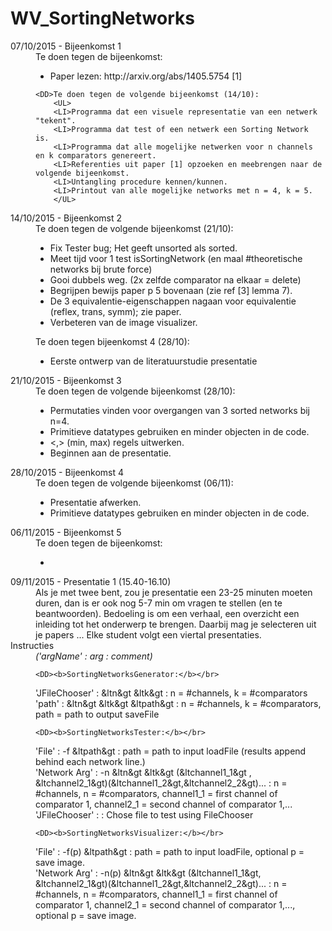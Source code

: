 # WV_SortingNetworks

<DL>
<DT>07/10/2015 - Bijeenkomst 1
	<DD>Te doen tegen de bijeenkomst:
		<UL>
		<LI>Paper lezen: http://arxiv.org/abs/1405.5754 [1]
		</UL>

	<DD>Te doen tegen de volgende bijeenkomst (14/10):
		<UL>
		<LI>Programma dat een visuele representatie van een netwerk "tekent".
		<LI>Programma dat test of een netwerk een Sorting Network is.
		<LI>Programma dat alle mogelijke netwerken voor n channels en k comparators genereert.
		<LI>Referenties uit paper [1] opzoeken en meebrengen naar de volgende bijeenkomst.
		<LI>Untangling procedure kennen/kunnen.
		<LI>Printout van alle mogelijke networks met n = 4, k = 5.
		</UL>

<DT>14/10/2015 - Bijeenkomst 2
	<DD>Te doen tegen de volgende bijeenkomst (21/10):
		<UL>
		<LI> Fix Tester bug; Het geeft unsorted als sorted.
		<LI> Meet tijd voor 1 test isSortingNetwork (en maal #theoretische networks bij brute force)
		<LI> Gooi dubbels weg. (2x zelfde comparator na elkaar = delete)
		<LI> Begrijpen bewijs paper p 5 bovenaan (zie ref [3] lemma 7).
		<LI> De 3 equivalentie-eigenschappen nagaan voor equivalentie (reflex, trans, symm); zie paper.
		<LI> Verbeteren van de image visualizer.
		</UL>
	<DD>Te doen tegen bijeenkomst 4 (28/10):
		<UL>
		<LI> Eerste ontwerp van de literatuurstudie presentatie
		</UL>
	
<DT>21/10/2015 - Bijeenkomst 3
	<DD>Te doen tegen de volgende bijeenkomst (28/10):
		<UL>
		<LI> Permutaties vinden voor overgangen van 3 sorted networks bij n=4.
		<LI> Primitieve datatypes gebruiken en minder objecten in de code.
		<LI> &lt,&gt (min, max) regels uitwerken.
		<LI> Beginnen aan de presentatie.
		</UL>

<DT>28/10/2015 - Bijeenkomst 4
	<DD>Te doen tegen de volgende bijeenkomst (06/11):
		<UL>
		<LI> Presentatie afwerken.
		<LI> Primitieve datatypes gebruiken en minder objecten in de code.
		</UL>

<DT>06/11/2015 - Bijeenkomst 5
	<DD>Te doen tegen de bijeenkomst:
		<UL>
		<LI>
		</UL>
	

<DT>09/11/2015 - Presentatie 1 (15.40-16.10)
	<DD>Als je met twee bent, zou je presentatie een 23-25 minuten moeten duren, dan is er ook nog 5-7 min om vragen te stellen (en te beantwoorden). Bedoeling is om een verhaal, een overzicht een inleiding tot het onderwerp te brengen. Daarbij mag je selecteren uit je papers ... Elke student volgt een viertal presentaties.


<DT>Instructies
	<DD><i>('argName' : arg : comment)</i>

	<DD><b>SortingNetworksGenerator:</b></br>
'JFileChooser' : &ltn&gt &ltk&gt : n = #channels, k = #comparators </br>
'path' : &ltn&gt &ltk&gt &ltpath&gt : n = #channels, k = #comparators, path = path to output saveFile

	<DD><b>SortingNetworksTester:</b></br>
'File' : -f &ltpath&gt : path = path to input loadFile (results append behind each network line.) </br>
'Network Arg' : -n &ltn&gt &ltk&gt (&ltchannel1_1&gt , &ltchannel2_1&gt)(&ltchannel1_2&gt,&ltchannel2_2&gt)... : n = #channels, n = #comparators, channel1_1 = first channel of comparator 1, channel2_1 = second channel of comparator 1,... </br>
'JFileChooser' : : Chose file to test using FileChooser

	<DD><b>SortingNetworksVisualizer:</b></br>
'File' : -f(p) &ltpath&gt : path = path to input loadFile, optional p = save image. </br>
'Network Arg' : -n(p) &ltn&gt &ltk&gt (&ltchannel1_1&gt, &ltchannel2_1&gt)(&ltchannel1_2&gt,&ltchannel2_2&gt)... : n = #channels, n = #comparators, channel1_1 = first channel of comparator 1, channel2_1 = second channel of comparator 1,..., optional p = save image. </br>


</DL>
